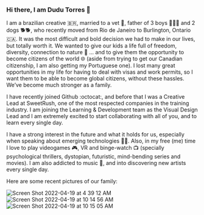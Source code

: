 ### Hi there, I am Dudu Torres 👋
I am a brazilian creative 🇧🇷, married to a vet 🐘, father of 3 boys 👦👦👦 and 2 dogs 🐕🐕, who recently moved from Rio de Janeiro to Burlington, Ontario 🇨🇦. It was the most difficult and bold decision we had to make in our lives, but totally worth it. We wanted to give our kids a life full of freedom, diversity, connection to nature 🌲 … and to give them the opportunity to become citizens of the world 🌐 (aside from trying to get our Canadian citizenship, I am also getting my Portuguese one). I lost many great opportunities in my life for having to deal with visas and work permits, so I want them to be able to become global citizens, without these hassles. We’ve become much stronger as a family.

I have recently joined Github :octocat:, and before that I was a Creative Lead at SweetRush, one of the most respected companies in the training industry. I am joining the Learning & Development team as the Visual Design Lead and I am extremely excited to start collaborating with all of you, and to learn every single day.

I have a strong interest in the future and what it holds for us, especially when speaking about emerging technologies 👨‍💻. Also, in my free (me) time I love to play videogames 🎮, VR and binge-watch 📺 (specially psychological thrillers, dystopian, futuristic, mind-bending series and movies). I am also addicted to music 🎵, and into discovering new artists every single day.

Here are some recent pictures of our family:

![Screen Shot 2022-04-19 at 4 39 12 AM](https://user-images.githubusercontent.com/2192317/164023975-2d4f063e-87d7-4078-b2c5-d57c0e3c2dc3.png)
![Screen Shot 2022-04-19 at 10 14 56 AM](https://user-images.githubusercontent.com/2192317/164024496-abf8f3d3-7110-4efc-9aa6-67dadcab4a0c.png)
![Screen Shot 2022-04-19 at 10 15 05 AM](https://user-images.githubusercontent.com/2192317/164024515-ec252261-7e4b-4ca1-b127-92dd8c17b130.png)




<!--
**dudutorres/dudutorres** is a ✨ _special_ ✨ repository because its `README.md` (this file) appears on your GitHub profile.

Here are some ideas to get you started:

- 🔭 I’m currently working on ...
- 🌱 I’m currently learning ...
- 👯 I’m looking to collaborate on ...
- 🤔 I’m looking for help with ...
- 💬 Ask me about ...
- 📫 How to reach me: ...
- 😄 Pronouns: ...
- ⚡ Fun fact: ...
-->
